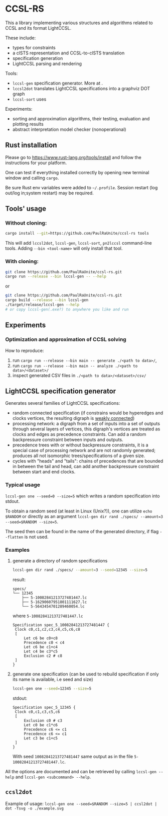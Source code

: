# CCSL-RS
This a library implementing various structures and algorithms related to CCSL and its format LightCCSL.

These include:
- types for constraints
- a clSTS representation and CCSL-to-clSTS translation
- specification generation
- LightCCSL parsing and rendering

Tools:
- `lccsl-gen` specification generator. More at [](#lightccsl-specification-generator).
- `lccsl2dot` translates LightCCSL specifications into a graphviz DOT graph
- `lccsl-sort` uses

Experiments:
- sorting and approximation algorithms, their testing, evaluation and plotting results
- abstract interpretation model checker (nonoperational)

## Rust installation
Please go to https://www.rust-lang.org/tools/install and follow the instructions 
for your platform.

One can test if everything installed correctly by opening new terminal window and calling `cargo`.

Be sure Rust env variables were added to `~/.profile`.
Session restart (log out/log in;system restart) may be required.

## Tools' usage
### Without cloning:
```bash
cargo install --git=https://github.com/PaulRaUnite/ccsl-rs tools
```
This will add `lccsl2dot`, `lccsl-gen`, `lccsl-sort`, `pn2lccsl` command-line tools.
Adding `--bin <tool-name>` will only install that tool.

### With cloning:
```bash
git clone https://github.com/PaulRaUnite/ccsl-rs.git
cargo run --release --bin lccsl-gen -- --help
```

or

```bash
git clone https://github.com/PaulRaUnite/ccsl-rs.git
cargo build --release --bin lccsl-gen
./target/release/lccsl-gen --help
# or copy lccsl-gen(.exe?) to anywhere you like and run
```

## Experiments
### Optimization and approximation of CCSL solving
How to reproduce:
1. run `cargo run --release --bin main -- generate ./<path to data>/`,
2. run `cargo run --release --bin main -- analyze ./<path to data>/<dataset>/`
3. inspect generated CSV files in `./<path to data>/<dataset>/csv/`

## LightCCSL specification generator
Generates several families of LightCCSL specifications:
- random connected specification (if constrains would be hyperedges and clocks vertices, the resulting digraph is [weakly connected](https://en.wikipedia.org/wiki/Connectivity_(graph_theory)))
- processing network: a digraph from a set of inputs into a set of outputs through several layers of vertices, this digraph's vertices are treated as clocks and edges as precedence constraints. Can add a random backpressure constraint between inputs and outputs.
- precedence trees with or without backpressure constraints, it is a special case of processing network and are not randomly generated; produces all not isomorphic trees/specifications of a given size. 
- cycles with "heads" and "tails": chains of precedences that are bounded in between the tail and head, can add another backpressure constraint between start and end clocks.

### Typical usage
`lccsl-gen one --seed=0 --size=5` which writes a random specification into stdout. 

To obtain a random seed (at least in Linux (Unix?)), one can utilize `echo $RANDOM` or directly as an argument
`lccsl-gen dir rand ./specs/ --amount=3 --seed=$RANDOM --size=5`.

The seed then can be found in the name of the generated directory, if flag `--flatten` is not used.

### Examples
1. generate a directory of random specifications
    ```bash
   lccsl-gen dir rand ./specs/ --amount=3 --seed=12345 --size=5
    ```
    result:
   ```
   specs/
   └── 12345
       ├── 5-10082841213727481447.lc
       ├── 5-16290607951801111627.lc
       └── 5-5643454701289460054.lc
    ```
   where `5-10082841213727481447.lc`
   ```text
   Specification spec_5_10082841213727481447 {
    Clock c0,c1,c2,c3,c4,c5,c6,c8
    [
        Let c6 be c0+c8
        Precedence c0 < c4
        Let c6 be c1+c4
        Let c4 be c3*c5
        Exclusion c2 # c8
    ]
   }
   ```
2. generate one specification (can be used to rebuild specification if only its name is available, i.e seed and size)
   ```bash
   lccsl-gen one --seed=12345 --size=5
   ```
   stdout:
   ```text
   Specification spec_5_12345 {
    Clock c0,c1,c3,c5,c6
    [
        Exclusion c0 # c3
        Let c0 be c1*c6
        Precedence c6 <= c1
        Precedence c6 <= c1
        Let c3 be c1+c5
    ]
   }
   ```
   With seed `10082841213727481447` same output as in the file `5-10082841213727481447.lc`.

All the options are documented and can be retrieved by calling `lccsl-gen --help` and `lccsl-gen <subcommand> --help`.

## `ccsl2dot`
Example of usage: `lccsl-gen one --seed=$RANDOM --size=5 | ccsl2dot | dot -Tsvg -o ./example.svg`